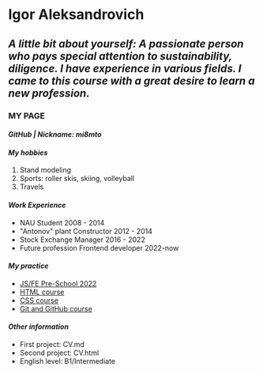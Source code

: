 # **Igor Aleksandrovich**

## _A little bit about yourself: A passionate person who pays special attention to sustainability, diligence. I have experience in various fields. I came to this course with a great desire to learn a new profession._

### **MY PAGE**

#### _GitHub | Nickname: mi8mto_

#### _My hobbies_

1. Stand modeling
2. Sports: roller skis, skiing, volleyball
3. Travels

#### _Work Experience_

- NAU Student 2008 - 2014
- "Antonov" plant Сonstructor 2012 - 2014
- Stock Exchange Manager 2016 - 2022
- Future profession Frontend developer 2022-now

#### _My practice_

- [JS/FE Pre-School 2022](https://app.rs.school/)
- [HTML course](https://ru.code-basics.com/languages/html)
- [CSS course](https://ru.code-basics.com/languages/css)
- [Git and GitHub course](https://slides.com/anton_bely/saturday-talk#/2)

#### _Other information_

- First project: CV.md
- Second project: CV.html
- English level: B1/Intermediate

